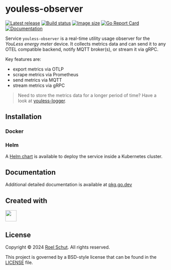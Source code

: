 youless-observer
================

[![Latest release][latest-release-img]][latest-release-url]
[![Build status][build-status-img]][build-status-url]
[![Image size][image-size-img]][image-size-url]
[![Go Report Card][report-img]][report-url]
[![Documentation][doc-img]][doc-url]

[latest-release-img]: https://img.shields.io/github/release/roeldev/youless-logger.svg?label=latest

[latest-release-url]: https://github.com/roeldev/youless-logger/releases

[build-status-img]: https://github.com/roeldev/youless-logger/actions/workflows/test.yml/badge.svg

[build-status-url]: https://github.com/roeldev/youless-logger/actions/workflows/test.yml

[image-size-img]: https://img.shields.io/docker/image-size/roeldev/youless-observer

[image-size-url]: https://hub.docker.com/repository/docker/roeldev/youless-observer/tags

[report-img]: https://goreportcard.com/badge/github.com/roeldev/youless-logger

[report-url]: https://goreportcard.com/report/github.com/roeldev/youless-logger

[doc-img]: https://godoc.org/github.com/roeldev/youless-logger?status.svg

[doc-url]: https://pkg.go.dev/github.com/roeldev/youless-logger

Service `youless-observer` is a real-time utility usage observer for the _YouLess energy meter_ device. It collects
metrics data and can send it to any OTEL compatible backend, notify MQTT broker(s), or stream it via gRPC.

Key features are:

- export metrics via OTLP
- scrape metrics via Prometheus
- send metrics via MQTT
- stream metrics via gRPC

> Need to store the metrics data for a longer period of time? Have a look
> at [youless-logger](https://github.com/roeldev/youless-logger).

## Installation

### Docker

### Helm

A [Helm chart](charts/youless-observer/README.md) is available to deploy the service inside a Kubernetes
cluster.

## Documentation

Additional detailed documentation is available at [pkg.go.dev][doc-url]

## Created with

<a href="https://www.jetbrains.com/?from=roeldev" target="_blank"><img src="https://resources.jetbrains.com/storage/products/company/brand/logos/GoLand_icon.png" width="35" /></a>

## License

Copyright © 2024 [Roel Schut](https://roelschut.nl). All rights reserved.

This project is governed by a BSD-style license that can be found in the [LICENSE](LICENSE) file.
